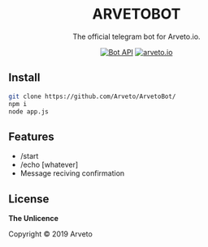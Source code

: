 <h1 align="center">ARVETOBOT</h1>

<div align="center">

The official telegram bot for Arveto.io.

[![Bot API](https://img.shields.io/badge/Bot%20API-v.4.4.0-00aced.svg?style=flat-square&logo=telegram)](t.me/ArvetoBot)
[![arveto.io](https://img.shields.io/badge/%F0%9F%8C%90-site-green)](https://arveto.io)

</div>

## Install

```bash
git clone https://github.com/Arveto/ArvetoBot/
npm i
node app.js
```

## Features

- /start
- /echo [whatever]
- Message reciving confirmation


## License

**The Unlicence**

Copyright © 2019 Arveto
